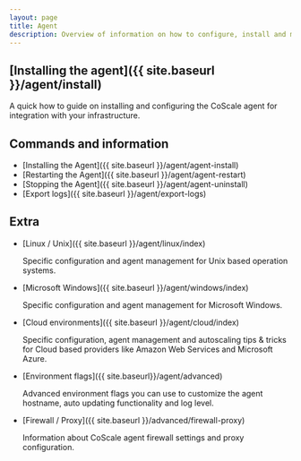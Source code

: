 ```yaml
---
layout: page
title: Agent
description: Overview of information on how to configure, install and maintain the CoScale agent.
---
```


## [Installing the agent]({{ site.baseurl }}/agent/install)
A quick how to guide on installing and configuring the CoScale agent for integration with your infrastructure.

## Commands and information

* [Installing the Agent]({{ site.baseurl }}/agent/agent-install)
* [Restarting the Agent]({{ site.baseurl }}/agent/agent-restart)
* [Stopping the Agent]({{ site.baseurl }}/agent/agent-uninstall)
* [Export logs]({{ site.baseurl }}/agent/export-logs)

## Extra

* [Linux / Unix]({{ site.baseurl }}/agent/linux/index)

    Specific configuration and agent management for Unix based operation systems.

* [Microsoft Windows]({{ site.baseurl }}/agent/windows/index)

    Specific configuration and agent management for Microsoft Windows.

* [Cloud environments]({{ site.baseurl }}/agent/cloud/index)

    Specific configuration, agent management and autoscaling tips & tricks for Cloud based providers like Amazon Web Services and Microsoft Azure.

* [Environment flags]({{ site.baseurl}}/agent/advanced)

    Advanced environment flags you can use to customize the agent hostname, auto updating functionality and log level.

* [Firewall / Proxy]({{ site.baseurl }}/advanced/firewall-proxy)

    Information about CoScale agent firewall settings and proxy configuration.
